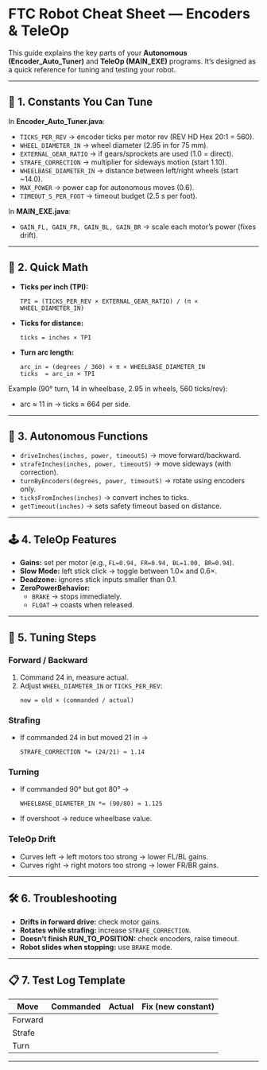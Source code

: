 # FTC Robot Cheat Sheet — Encoders & TeleOp

This guide explains the key parts of your **Autonomous (Encoder_Auto_Tuner)** and **TeleOp (MAIN_EXE)** programs. It’s designed as a quick reference for tuning and testing your robot.

---

## 🔧 1. Constants You Can Tune

In **Encoder_Auto_Tuner.java**:

- `TICKS_PER_REV` → encoder ticks per motor rev (REV HD Hex 20:1 = 560).  
- `WHEEL_DIAMETER_IN` → wheel diameter (2.95 in for 75 mm).  
- `EXTERNAL_GEAR_RATIO` → if gears/sprockets are used (1.0 = direct).  
- `STRAFE_CORRECTION` → multiplier for sideways motion (start 1.10).  
- `WHEELBASE_DIAMETER_IN` → distance between left/right wheels (start ~14.0).  
- `MAX_POWER` → power cap for autonomous moves (0.6).  
- `TIMEOUT_S_PER_FOOT` → timeout budget (2.5 s per foot).  

In **MAIN_EXE.java**:

- `GAIN_FL, GAIN_FR, GAIN_BL, GAIN_BR` → scale each motor’s power (fixes drift).  

---

## 📐 2. Quick Math

- **Ticks per inch (TPI):**  
  ```
  TPI = (TICKS_PER_REV × EXTERNAL_GEAR_RATIO) / (π × WHEEL_DIAMETER_IN)
  ```

- **Ticks for distance:**  
  ```
  ticks = inches × TPI
  ```

- **Turn arc length:**  
  ```
  arc_in = (degrees / 360) × π × WHEELBASE_DIAMETER_IN
  ticks  = arc_in × TPI
  ```

Example (90° turn, 14 in wheelbase, 2.95 in wheels, 560 ticks/rev):  
- arc ≈ 11 in → ticks ≈ 664 per side.

---

## 🤖 3. Autonomous Functions

- `driveInches(inches, power, timeoutS)` → move forward/backward.  
- `strafeInches(inches, power, timeoutS)` → move sideways (with correction).  
- `turnByEncoders(degrees, power, timeoutS)` → rotate using encoders only.  
- `ticksFromInches(inches)` → convert inches to ticks.  
- `getTimeout(inches)` → sets safety timeout based on distance.  

---

## 🕹️ 4. TeleOp Features

- **Gains:** set per motor (e.g., `FL=0.94, FR=0.94, BL=1.00, BR=0.94`).  
- **Slow Mode:** left stick click → toggle between 1.0× and 0.6×.  
- **Deadzone:** ignores stick inputs smaller than 0.1.  
- **ZeroPowerBehavior:**  
  - `BRAKE` → stops immediately.  
  - `FLOAT` → coasts when released.  

---

## 🔄 5. Tuning Steps

### Forward / Backward
1. Command 24 in, measure actual.  
2. Adjust `WHEEL_DIAMETER_IN` or `TICKS_PER_REV`:  
   ```
   new = old × (commanded / actual)
   ```

### Strafing
- If commanded 24 in but moved 21 in →  
  ```
  STRAFE_CORRECTION *= (24/21) ≈ 1.14
  ```

### Turning
- If commanded 90° but got 80° →  
  ```
  WHEELBASE_DIAMETER_IN *= (90/80) ≈ 1.125
  ```
- If overshoot → reduce wheelbase value.

### TeleOp Drift
- Curves left → left motors too strong → lower FL/BL gains.  
- Curves right → right motors too strong → lower FR/BR gains.  

---

## 🛠️ 6. Troubleshooting

- **Drifts in forward drive:** check motor gains.  
- **Rotates while strafing:** increase `STRAFE_CORRECTION`.  
- **Doesn’t finish RUN_TO_POSITION:** check encoders, raise timeout.  
- **Robot slides when stopping:** use `BRAKE` mode.  

---

## 📋 7. Test Log Template

| Move        | Commanded | Actual | Fix (new constant) |
|-------------|-----------|--------|--------------------|
| Forward     |           |        |                    |
| Strafe      |           |        |                    |
| Turn        |           |        |                    |

---
